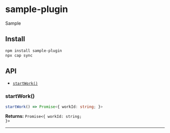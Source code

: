 # sample-plugin

Sample

## Install

```bash
npm install sample-plugin
npx cap sync
```

## API

<docgen-index>

* [`startWork()`](#startwork)

</docgen-index>

<docgen-api>
<!--Update the source file JSDoc comments and rerun docgen to update the docs below-->

### startWork()

```typescript
startWork() => Promise<{ workId: string; }>
```

**Returns:** <code>Promise&lt;{ workId: string; }&gt;</code>

--------------------

</docgen-api>
